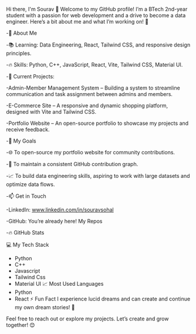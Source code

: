 Hi there, I'm Sourav 👋
Welcome to my GitHub profile! I’m a BTech 2nd-year student with a passion for web development and a drive to become a data engineer. Here’s a bit about me and what I’m working on! 🚀

-🌱 About Me

-📚 Learning: Data Engineering, React, Tailwind CSS, and responsive design principles.

-🔥 Skills: Python, C++, JavaScript, React, Vite, Tailwind CSS, Material UI.

-💼 Current Projects:

-Admin-Member Management System – Building a system to streamline communication and task assignment between admins and members.

-E-Commerce Site – A responsive and dynamic shopping platform, designed with Vite and Tailwind CSS.

-Portfolio Website – An open-source portfolio to showcase my projects and receive feedback.

-🎯 My Goals

-🌐 To open-source my portfolio website for community contributions.

-🔧 To maintain a consistent GitHub contribution graph.

-📈 To build data engineering skills, aspiring to work with large datasets and optimize data flows.

-📫 Get in Touch

-LinkedIn: www.linkedin.com/in/souravsohal

-GitHub: You’re already here! My Repos

-🔥 GitHub Stats


💻 My Tech Stack
- Python
- C++
- Javascript
- Tailwind Css
- Material UI
📈 Most Used Languages
- Python
- React
⚡ Fun Fact
I experience lucid dreams and can create and continue my own dream stories! 🌌

Feel free to reach out or explore my projects. Let’s create and grow together! 😊

<!---
SouravSohal/SouravSohal is a ✨ special ✨ repository because its `README.md` (this file) appears on your GitHub profile.
You can click the Preview link to take a look at your changes.
--->
